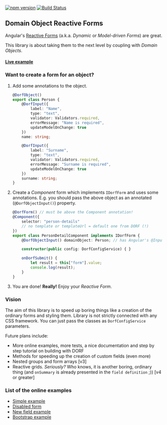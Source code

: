 [![npm version](https://img.shields.io/npm/v/dorf.svg)](https://www.npmjs.com/package/dorf) [![Build Status](https://travis-ci.org/mat3e/dorf.svg?branch=master)](https://travis-ci.org/mat3e/dorf)

## Domain Object Reactive Forms

Angular's [Reactive Forms](https://angular.io/docs/ts/latest/cookbook/dynamic-form.html) (a.k.a. _Dynamic_ or _Model-driven Forms_) are great.

This library is about taking them to the next level by coupling with _Domain Objects_.

#### [Live example](https://embed.plnkr.co/6H2jto/)

### Want to create a form for an object?
1. Add some annotations to the object.
    ```typescript
    @DorfObject()
    export class Person {
        @DorfInput({
            label: "Name", 
            type: "text",
            validator: Validators.required, 
            errorMessage: "Name is required",
            updateModelOnChange: true
        })
        name: string;

        @DorfInput({
            label: "Surname", 
            type: "text",
            validator: Validators.required, 
            errorMessage: "Surname is required",
            updateModelOnChange: true
        })
        surname: string;
    }
    ```

2. Create a _Component_ form which implements `IDorfForm` and uses some annotations. E.g. you should pass the above object as an annotated (`@DorfObjectInput()`) property.
    ```typescript
    @DorfForm() // must be above the Component annotation!
    @Component({
        selector: "person-details"
        // no template or templateUrl = default one from DORF (!)
    })
    export class PersonDetailComponent implements IDorfForm {
        @DorfObjectInput() domainObject: Person; // has Angular's @Input() behavior as well (!)

        constructor(public config: DorfConfigService) { }

        onDorfSubmit() {
            let result = this["form"].value;
            console.log(result);
        }
    }
    ```
3. You are done! **Really!** Enjoy your _Reactive Form_.

### Vision
The aim of this library is to speed up boring things like a creation of the ordinary forms and styling them. Library is not strictly connected with any CSS framework. You can just pass the classes as `DorfConfigService` parameters. 

Future plans include:

 - More online examples, more tests, a nice documentation and step by step tutorial on building with DORF
 - Methods for speeding up the creation of custom fields (even more)
 - Nested groups and form arrays [v3]
 - Reactive grids. _Seriously?_ Who knows, it is another boring, ordinary thing (and `onSummary` is already presented in the `field definition` ;)) [v4 or greater]

### List of the online examples
 - [Simple example](http://embed.plnkr.co/6H2jto/)
 - [Disabled form](http://embed.plnkr.co/a6Z4pb/)
 - [New field example](http://embed.plnkr.co/q4EEDa/)
 - [Bootstrap example](http://embed.plnkr.co/K1IVvZ/)